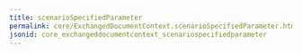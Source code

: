 ```yaml
---
title: scenarioSpecifiedParameter
permalink: core/ExchangedDocumentContext.scenarioSpecifiedParameter.html
jsonid: core_exchangeddocumentcontext_scenariospecifiedparameter
---
```

